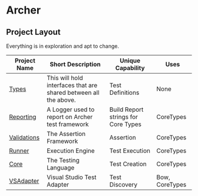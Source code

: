 # Archer

## Project Layout

Everything is in exploration and apt to change.

| Project Name | Short Description | Unique Capability | Uses |
| ------------ | ----------------- | ----------------- | ---- |
| [Types](https://github.com/ArcherFSharpTesting/Types) | This will hold interfaces that are shared between all the above. | Test Definitions | None |
| [Reporting](https://github.com/ArcherFSharpTesting/Reporting) | A Logger used to report on Archer test framework | Build Report strings for Core Types | CoreTypes |
| [Validations](https://github.com/ArcherFSharpTesting/Validations) | The Assertion Framework | Assertion | CoreTypes |
| [Runner](https://github.com/ArcherFSharpTesting/Runner) | Execution Engine | Test Execution | CoreTypes |
| [Core](https://github.com/ArcherFSharpTesting/Core) | The Testing Language | Test Creation | CoreTypes |
| [VSAdapter](https://github.com/ArcherFSharpTesting/VSAdapter) | Visual Studio Test Adapter | Test Discovery | Bow, CoreTypes |
